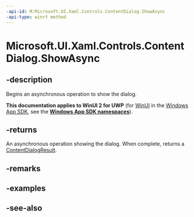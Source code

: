 ```yaml
---
-api-id: M:Microsoft.UI.Xaml.Controls.ContentDialog.ShowAsync
-api-type: winrt method
---
```


<!-- Method syntax
public Windows.Foundation.IAsyncOperation<Windows.UI.Xaml.Controls.ContentDialogResult> ShowAsync()
-->

# Microsoft.UI.Xaml.Controls.ContentDialog.ShowAsync

## -description
Begins an asynchronous operation to show the dialog.

**This documentation applies to WinUI 2 for UWP** (for [WinUI](/windows/apps/winui/winui3/) in the [Windows App SDK](/windows/apps/windows-app-sdk/), see the **[Windows App SDK namespaces](/windows/windows-app-sdk/api/winrt/)**).

## -returns
An asynchronous operation showing the dialog. When complete, returns a [ContentDialogResult](contentdialogresult.md).

## -remarks

## -examples

## -see-also
